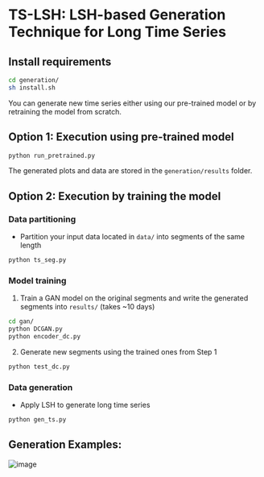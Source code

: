 # TS-LSH: LSH-based Generation Technique for Long Time Series




## Install requirements

```bash
cd generation/
sh install.sh
```

You can generate new time series either using our pre-trained model or by retraining the model from scratch.  


## Option 1: Execution using pre-trained model 

```bash
python run_pretrained.py
```
The generated plots and data are stored in the `generation/results` folder.

## Option 2: Execution by training the model

  
### Data partitioning

- Partition your input data located in `data/` into segments of the same length

```bash
python ts_seg.py
```

### Model training

1. Train a GAN model on the original segments and write the generated segments into `results/` (takes ~10 days) 

```bash
cd gan/
python DCGAN.py
python encoder_dc.py
```

2. Generate new segments using the trained ones from Step 1
```bash
python test_dc.py
```

### Data generation

- Apply LSH to generate long time series 

```bash
python gen_ts.py
```
## Generation Examples:

![image](https://github.com/eXascaleInfolab/TSM-Bench/assets/15266242/13d8c2f9-fdbf-495f-aaf9-7f5ec0999470)

